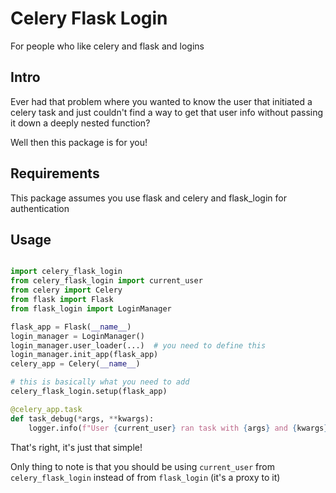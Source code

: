 # Celery Flask Login

For people who like celery and flask and logins

## Intro

Ever had that problem where you wanted to know the user that initiated a celery task
and just couldn't find a way to get that user info without passing it down a deeply nested function?

Well then this package is for you!


## Requirements

This package assumes you use flask and celery and flask_login for authentication

## Usage

```python

import celery_flask_login
from celery_flask_login import current_user
from celery import Celery
from flask import Flask
from flask_login import LoginManager

flask_app = Flask(__name__)
login_manager = LoginManager()
login_manager.user_loader(...)  # you need to define this
login_manager.init_app(flask_app)
celery_app = Celery(__name__)

# this is basically what you need to add
celery_flask_login.setup(flask_app)

@celery_app.task
def task_debug(*args, **kwargs):
    logger.info(f"User {current_user} ran task with {args} and {kwargs}")
```

That's right, it's just that simple!


Only thing to note is that you should be using `current_user` from `celery_flask_login`
instead of from `flask_login` (it's a proxy to it)

